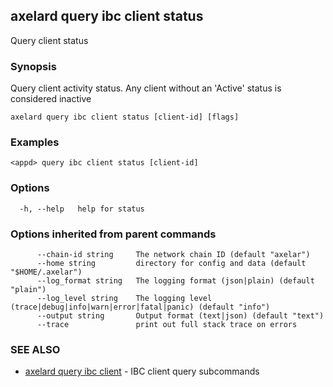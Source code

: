 ## axelard query ibc client status

Query client status

### Synopsis

Query client activity status. Any client without an 'Active' status is considered inactive

```
axelard query ibc client status [client-id] [flags]
```

### Examples

```
<appd> query ibc client status [client-id]
```

### Options

```
  -h, --help   help for status
```

### Options inherited from parent commands

```
      --chain-id string     The network chain ID (default "axelar")
      --home string         directory for config and data (default "$HOME/.axelar")
      --log_format string   The logging format (json|plain) (default "plain")
      --log_level string    The logging level (trace|debug|info|warn|error|fatal|panic) (default "info")
      --output string       Output format (text|json) (default "text")
      --trace               print out full stack trace on errors
```

### SEE ALSO

- [axelard query ibc client](axelard_query_ibc_client.md)	 - IBC client query subcommands
